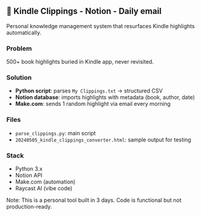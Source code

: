 ## 💌 Kindle Clippings - Notion - Daily email

Personal knowledge management system that resurfaces Kindle highlights automatically.

### Problem
500+ book highlights buried in Kindle app, never revisited.

### Solution
- **Python script**: parses `My Clippings.txt` → structured CSV
- **Notion database**: imports highlights with metadata (book, author, date)
- **Make.com**: sends 1 random highlight via email every morning

### Files
- `parse_clippings.py`: main script
- `20240505_kindle_clippings_converter.html`: sample output for testing

### Stack
- Python 3.x
- Notion API
- Make.com (automation)
- Raycast AI (vibe code)

Note: This is a personal tool built in 3 days. Code is functional but not production-ready.
